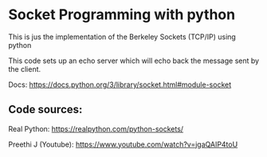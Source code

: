 # Socket Programming with python

This is jus the implementation of the Berkeley Sockets (TCP/IP) using python

This code sets up an echo server which will echo back the message sent by the client.

Docs: https://docs.python.org/3/library/socket.html#module-socket

## Code sources:

Real Python: https://realpython.com/python-sockets/

Preethi J (Youtube): https://www.youtube.com/watch?v=jgaQAIP4toU
